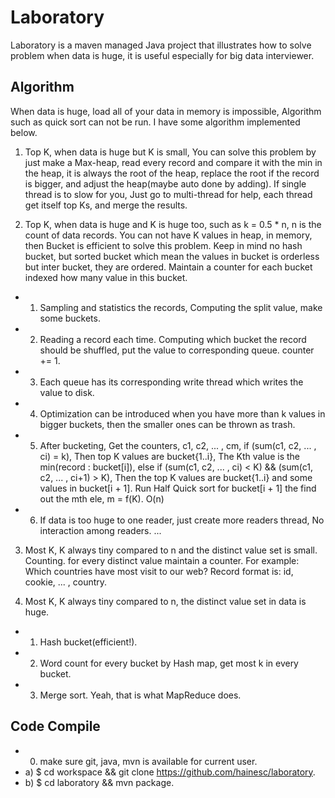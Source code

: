 Laboratory
==========

Laboratory is a maven managed Java project that illustrates how to solve 
problem when data is huge, it is useful especially for big data interviewer.

Algorithm
---------
When data is huge, load all of your data in memory is impossible, Algorithm 
such as quick sort can not be run. I have some algorithm implemented below.

1. Top K, when data is huge but K is small, You can solve this problem by 
  just make a Max-heap, read every record and compare it with the min in the 
  heap, it is always the root of the heap, replace the root if the record is 
  bigger, and adjust the heap(maybe auto done by adding). If single thread is 
  to slow for you, Just go to multi-thread for help, each thread get itself 
  top Ks, and merge the results.
  
2. Top K, when data is huge and K is huge too, such as k = 0.5 * n, n is the 
  count of data records. You can not have K values in heap, in memory, then 
  Bucket is efficient to solve this problem. Keep in mind no hash bucket, but 
  sorted bucket which mean the values in bucket is orderless but inter bucket, 
  they are ordered. Maintain a counter for each bucket indexed how many value
  in this bucket. 
  
  * 1) Sampling and statistics the records, Computing the split value, make some
    buckets.
  * 2) Reading a record each time. Computing which bucket the record should be 
    shuffled, put the value to corresponding queue. counter += 1. 
  * 3) Each queue has its corresponding write thread which writes the value to 
    disk.
  * 4) Optimization can be introduced when you have more than k values in bigger
    buckets, then the smaller ones can be thrown as trash.
  * 5) After bucketing, Get the counters, c1, c2, ... , cm, 
    if (sum(c1, c2, ... , ci) = k), Then top K values are bucket{1..i}, The 
    Kth value is the min(record : bucket[i]), else if (sum(c1, c2, ... , ci) 
    < K) && (sum(c1, c2, ... , ci+1) > K), Then the top K values are 
    bucket{1..i} and some values in bucket[i + 1]. Run Half Quick sort for 
    bucket[i + 1] the find out the mth ele, m = f(K). O(n)
  * 6) If data is too huge to one reader, just create more readers thread, No 
    interaction among readers. ...
    
3. Most K, K always tiny compared to n and the distinct value set is small.
  Counting. for every distinct value maintain a counter. For example: Which 
  countries have most visit to our web? 
  Record format is: id, cookie, ... , country.
    
4. Most K, K always tiny compared to n, the distinct value set in data is huge.
  * 1) Hash bucket(efficient!).
  * 2) Word count for every bucket by Hash map, get most k in every bucket.
  * 3) Merge sort.
  Yeah, that is what MapReduce does.

Code Compile
------------
* 0) make sure git, java, mvn is available for current user.
* a) $ cd workspace && git clone https://github.com/hainesc/laboratory.
* b) $ cd laboratory && mvn package.


